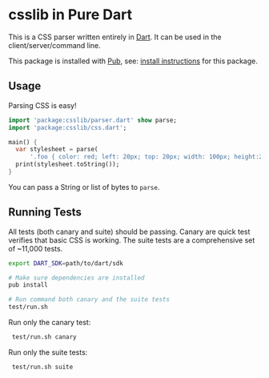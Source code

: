 csslib in Pure Dart
===================

This is a CSS parser written entirely in [Dart][dart].
It can be used in the client/server/command line.

This package is installed with [Pub][pub], see:
[install instructions](https://pub.dartlang.org/packages/csslib#installing)
for this package.

Usage
-----

Parsing CSS is easy!
```dart
import 'package:csslib/parser.dart' show parse;
import 'package:csslib/css.dart';

main() {
  var stylesheet = parse(
      '.foo { color: red; left: 20px; top: 20px; width: 100px; height:200px }');
  print(stylesheet.toString());
}
```

You can pass a String or list of bytes to `parse`.


Running Tests
-------------

All tests (both canary and suite) should be passing.  Canary are quick test
verifies that basic CSS is working.  The suite tests are a comprehensive set of
~11,000 tests.

```bash
export DART_SDK=path/to/dart/sdk

# Make sure dependencies are installed
pub install

# Run command both canary and the suite tests
test/run.sh
```

  Run only the canary test:

```bash
 test/run.sh canary
```

  Run only the suite tests:

```bash
 test/run.sh suite
```

[dart]: http://www.dartlang.org/
[pub]: http://www.dartlang.org/docs/pub-package-manager/
